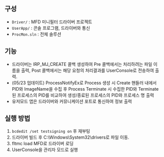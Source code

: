 ## 구성
- `Driver/` : MFD 미니필터 드라이버 프로젝트
- `UserApp/` : 콘솔 프로그램, 드라이버와 통신
- `ProcMon.sln` : 전체 솔루션

## 기능
- 드라이버는 IRP_MJ_CREATE 콜백 생성하여 Pre 콜백에서는 처리하려는 파일 이름을 출력, Post 콜백에서는 해당 요청의 처리결과를 UserConsole로 전송하여 출력.
- (05/23 업데이트) ProcessNotifyEx로 Process 생성 시 Create 핸들러 내에서 PID와 ImageName을 수집 후 Process Terminate 시 수집한 PID와 Terminate된 프로세스의 PID를 비교하여 생성/종료된 프로세스의 PID와 프로세스 명 출력
- 유저모드 앱은 드라이버와 커뮤니케이션 포트로 통신하여 정보 출력

## 실행 방법
1. `bcdedit /set testsigning on` 후 재부팅
2. 드라이버 빌드 후 C:\Windows\System32\drivers로 파일 이동.
3. fltmc load MFD로 드라이버 로딩
4. UserConsole을 관리자 모드로 실행
